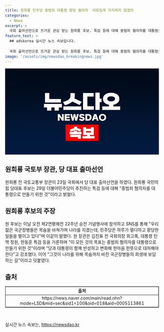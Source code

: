 ```yaml
---
title: 원희룡 민주당 중범죄 대통령 황당 혐의자  이유있게 지지하지 않겠어
categories:
  - News
excerpt: >
  국회 출마선언으로 뜨거운 관심 받는 원희룡 후보. 특검 등에 대해 중범죄 혐의자를 대통령으로 만들려는 것 비판. 국군장병 보호 강조하며 당과 대통령의 변화 필요성 강조.
feature_text: >
  ## adskorea 실시간 뉴스 속보입니다.

  국회 출마선언으로 뜨거운 관심 받는 원희룡 후보. 특검 등에 대해 중범죄 혐의자를 대통령으로 만들려는 것 비판. 국군장병 보호 강조하며 당과 대통령의 변화 필요성 강조.
image: '/assets/img/newsdao_breakingnews.jpg'
---
```


<p><img src="/assets/img/newsdao_breakingnews.jpg" alt="adskorea 속보" /></p>

<h2 data-ke-size="size26">원희룡 국토부 장관, 당 대표 출마선언</h2>

<p data-ke-size="size16">원희룡 전 국토교통부 장관이 23일 국회에서 당 대표 출마선언을 하였다. 원희룡 국민의힘 당대표 후보는 29일 더불어민주당이 추진하는 특검 등에 대해 "중범죄 혐의자를 대통령으로 만들기 위한 것"이라고 밝혔다.</p>

<h2 data-ke-size="size26">원희룡 후보의 주장</h2>

<p data-ke-size="size16">원 후보는 이날 오전 제2연평해전 22주년 승전 기념행사에 참석하고 SNS를 통해 "우리 젊은 국군장병들은 목숨을 바쳐가며 나라를 지켰는데, 민주당은 하루가 멀다하고 황당한 일들을 벌이고 있다"며 이같이 말했다. 원 장관은 김진표 전 국회의장 회고록, 대통령 탄핵 청원, 한동훈 특검 등을 거론하며 "이 모든 것의 목표는 중범죄 혐의자를 대통령으로 만들기 위한 것"이라며 "당과 대통령이 함께 반성하고 변화해 한마음 한뜻으로 대처해야 한다"고 강조했다. 이어 "그것이 나라를 위해 목숨까지 바친 국군장병들의 희생에 보답하는 길"이라고 덧붙였다.</p>

<h2 data-ke-size="size26">출처</h2>

<table style="width: 100%;" border="1">
<tbody>
<tr>
<td style="text-align: center; height: 17px;"><b>출처</b></td>
</tr>
<tr>
<td style="text-align: center; height: 17px;">https://news.naver.com/main/read.nhn?mode=LSD&mid=sec&sid1=100&oid=018&aid=0005113861</td>
</tr>
</tbody>
</table>

<p data-ke-size="size16">&nbsp;</p>
실시간 뉴스 속보는, <a href="https://newsdao.kr" rel="dofollow">https://newsdao.kr</a>


